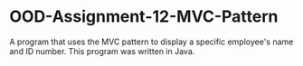 # OOD-Assignment-12-MVC-Pattern
A program that uses the MVC pattern to display a specific employee's name and ID number. This program was written in Java. 
